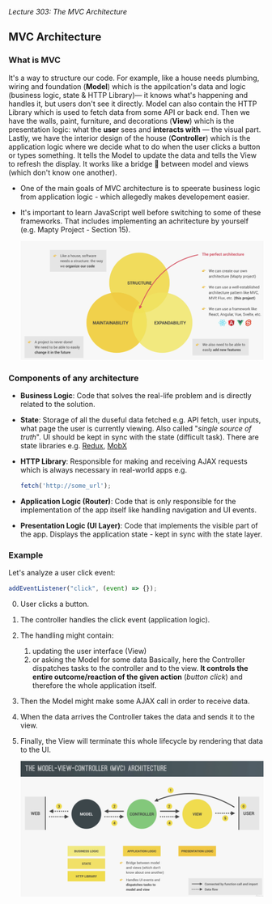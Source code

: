 *Lecture 303: The MVC Architecture*

## MVC Architecture

### What is MVC
It's a way to structure our code. For example, like a house needs plumbing, wiring and foundation (**Model**) which is the appilcation's data and logic (business logic, state & HTTP Library)— it knows what's happening and handles it, but users don't see it directly. Model can also contain the HTTP Library which is used to fetch data from some API or back end. Then we have the walls, paint, furniture, and decorations (**View**) which is the presentation logic: what the **user** sees and **interacts with** — the visual part. Lastly, we have the interior design of the house (**Controller**) which is the application logic where we decide what to do when the user clicks a button or types something. It tells the Model to update the data and tells the View to refresh the display. It works like a bridge 🌉 between model and views (which don't know one another).

* One of the main goals of MVC architecture is to speerate business logic from application logic - which allegedly makes developement easier.

* It's important to learn JavaScript well before switching to some of these frameworks. That includes implementing an achritecture by yourself (e.g. Mapty Project - Section 15).

    !['Why use MVC'](./lecture-slides/why-use-mvc-architecture.png "Why use MVC")

### Components of any architecture
* **Business Logic**: Code that solves the real-life problem and is directly related to the solution.

* **State**: Storage of all the duseful data fetched e.g. API fetch, user inputs, what page the user is currently viewing. Also called "*single source of truth*". UI should be kept in sync with the state (difficult task). There are state libraries e.g. [Redux](https://redux.js.org/), [MobX](https://mobx.js.org/README.html)

* **HTTP Library**: Responsible for making and receiving AJAX requests which is always necessary in real-world apps e.g. 
    ```js
    fetch('http://some_url');
    ```
* **Application Logic (Router)**: Code that is only responsible for the implementation of the app itself like handling navigation and UI events.
* **Presentation Logic (UI Layer)**: Code that implements the visible part of the app. Displays the application state - kept in sync with the state layer.

### Example
Let's analyze a user click event:
```js 
addEventListener("click", (event) => {});
```

0. User clicks a button. 
0. The controller handles the click event (application logic).
0. The handling might contain:
    1. updating the user interface (View) 
    1. or asking the Model for some data
    Basically, here the Controller dispatches tasks to the controller and to the view. **It controls the entire outcome/reaction of the given action** (*button click*) and therefore the whole application itself.
0. Then the Model might make some AJAX call in order to receive data.
0. When the data arrives the Controller takes the data and sends it to the view.
0. Finally, the View will terminate this whole lifecycle by rendering that data to the UI.

    ![MVC breakdown](./lecture-slides/mvc-breakdown.png "MVC breakdown")